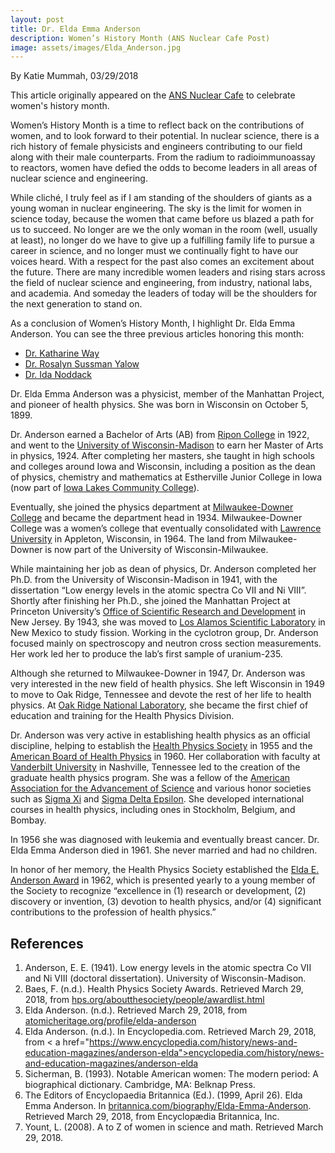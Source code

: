 ```yaml
---
layout: post
title: Dr. Elda Emma Anderson
description: Women’s History Month (ANS Nuclear Cafe Post)
image: assets/images/Elda_Anderson.jpg
---
```


By Katie Mummah, 03/29/2018

This article originally appeared on the <a href="http://ansnuclearcafe.org/2018/03/29/as-womens-history-month-concludes-lets-meet-dr-elda-emma-anderson/#sthash.PWu546UD.dpbs">ANS Nuclear Cafe</a> to celebrate women's history month.

Women’s History Month is a time to reflect back on the contributions of women, and to look forward to their potential. In nuclear science, there is a rich history of female physicists and engineers contributing to our field along with their male counterparts. From the radium to radioimmunoassay to reactors, women have defied the odds to become leaders in all areas of nuclear science and engineering.

While cliché, I truly feel as if I am standing of the shoulders of giants as a young woman in nuclear engineering. The sky is the limit for women in science today, because the women that came before us blazed a path for us to succeed. No longer are we the only woman in the room (well, usually at least), no longer do we have to give up a fulfilling family life to pursue a career in science, and no longer must we continually fight to have our voices heard. With a respect for the past also comes an excitement about the future. There are many incredible women leaders and rising stars across the field of nuclear science and engineering, from industry, national labs, and academia. And someday the leaders of today will be the shoulders for the next generation to stand on.

As a conclusion of Women’s History Month, I highlight Dr. Elda Emma Anderson. You can see the three previous articles honoring this month:

* <a href="http://ansnuclearcafe.org/2018/03/07/30594/#sthash.Oz7LjNN0.dpbs">Dr. Katharine Way</a>
* <a href="http://ansnuclearcafe.org/2018/03/20/womens-history-month-physicist-dr-rosalyn-sussman-yalow/#sthash.wekj45rp.dpbs">Dr. Rosalyn Sussman Yalow</a>
* <a href="http://ansnuclearcafe.org/2018/03/27/womens-history-month-highlights-german-chemist-dr-ida-noddack/#sthash.qaXPAzDP.dpbs">Dr. Ida Noddack</a>

Dr. Elda Emma Anderson was a physicist, member of the Manhattan Project, and pioneer of health physics. She was born in Wisconsin on October 5, 1899.

Dr. Anderson earned a Bachelor of Arts (AB) from <a href="http://www.ripon.edu">Ripon College</a> in 1922, and went to the <a href="https://www.wisc.edu">University of Wisconsin-Madison</a> to earn her Master of Arts in physics, 1924. After completing her masters, she taught in high schools and colleges around Iowa and Wisconsin, including a position as the dean of physics, chemistry and mathematics at Estherville Junior College in Iowa (now part of <a href="https://www.iowalakes.edu">Iowa Lakes Community College</a>).

Eventually, she joined the physics department at <a href="https://en.wikipedia.org/wiki/Milwaukee-Downer_College">Milwaukee-Downer College</a> and became the department head in 1934. Milwaukee-Downer College was a women’s college that eventually consolidated with <a href="https://www.lawrence.edu">Lawrence University</a> in Appleton, Wisconsin, in 1964. The land from Milwaukee-Downer is now part of the University of Wisconsin-Milwaukee.

While maintaining her job as dean of physics, Dr. Anderson completed her Ph.D. from the University of Wisconsin-Madison in 1941, with the dissertation “Low energy levels in the atomic spectra Co VII and Ni VIII”. Shortly after finishing her Ph.D., she joined the Manhattan Project at Princeton University’s <a href="https://en.wikipedia.org/wiki/Office_of_Scientific_Research_and_Development">Office of Scientific Research and Development</a> in New Jersey. By 1943, she was moved to <a href="https://en.wikipedia.org/wiki/Office_of_Scientific_Research_and_Development">Los Alamos Scientific Laboratory</a> in New Mexico to study fission. Working in the cyclotron group, Dr. Anderson focused mainly on spectroscopy and neutron cross section measurements. Her work led her to produce the lab’s first sample of uranium-235.

Although she returned to Milwaukee-Downer in 1947, Dr. Anderson was very interested in the new field of health physics. She left Wisconsin in 1949 to move to Oak Ridge, Tennessee and devote the rest of her life to health physics. At <a href="https://www.ornl.gov">Oak Ridge National Laboratory</a>, she became the first chief of education and training for the Health Physics Division.

Dr. Anderson was very active in establishing health physics as an official discipline, helping to establish the <a href="http://hps.org">Health Physics Society</a> in 1955 and the <a href="https://www.hps1.org/aahp/boardweb/abhphome.html">American Board of Health Physics</a> in 1960. Her collaboration with faculty at <a href="https://www.vanderbilt.edu">Vanderbilt University</a> in Nashville, Tennessee led to the creation of the graduate health physics program. She was a fellow of the <a href="https://www.aaas.org">American Association for the Advancement of Science</a> and various honor societies such as <a href="https://www.sigmaxi.org">Sigma Xi</a> and <a href="http://www.gwis.org/page/history">Sigma Delta Epsilon</a>. She developed international courses in health physics, including ones in Stockholm, Belgium, and Bombay.

In 1956 she was diagnosed with leukemia and eventually breast cancer.  Dr. Elda Emma Anderson died in 1961. She never married and had no children.

In honor of her memory, the Health Physics Society established the <a href="http://hps.org/aboutthesociety/people/awardlist.html">Elda E. Anderson Award</a> in 1962, which is presented yearly to a young member of the Society to recognize “excellence in (1) research or development, (2) discovery or invention, (3) devotion to health physics, and/or (4) significant contributions to the profession of health physics.”

## References

1. Anderson, E. E. (1941). Low energy levels in the atomic spectra Co VII and Ni VIII (doctoral dissertation). University of Wisconsin-Madison.
2. Baes, F. (n.d.). Health Physics Society Awards. Retrieved March 29, 2018, from <a href="http://hps.org/aboutthesociety/people/awardlist.html">hps.org/aboutthesociety/people/awardlist.html</a>
3. Elda Anderson. (n.d.). Retrieved March 29, 2018, from <a href="https://www.atomicheritage.org/profile/elda-anderson">atomicheritage.org/profile/elda-anderson</a>
4. Elda Anderson. (n.d.). In Encyclopedia.com. Retrieved March 29, 2018, from < a href="https://www.encyclopedia.com/history/news-and-education-magazines/anderson-elda">encyclopedia.com/history/news-and-education-magazines/anderson-elda</a>
5. Sicherman, B. (1993). Notable American women: The modern period: A biographical dictionary. Cambridge, MA: Belknap Press.
6. The Editors of Encyclopaedia Britannica (Ed.). (1999, April 26). Elda Emma Anderson. In <a href="https://www.britannica.com/biography/Elda-Emma-Anderson">britannica.com/biography/Elda-Emma-Anderson</a>. Retrieved March 29, 2018, from Encyclopædia Britannica, Inc.
7. Yount, L. (2008). A to Z of women in science and math. Retrieved March 29, 2018.
